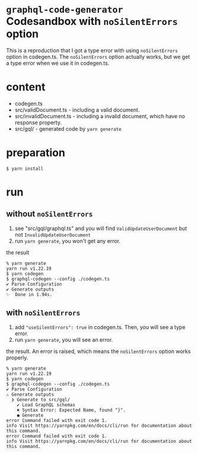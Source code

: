# `graphql-code-generator` Codesandbox with `noSilentErrors` option

This is a reproduction that I got a type error with using `noSilentErrors` option in codegen.ts.
The `noSilentErrors` option actually works, but we get a type error when we use it in codegen.ts.

# content

- codegen.ts
- src/validDocument.ts - including a valid document.
- src/invalidDocument.ts - including a invalid document, which have no response property.
- src/gql/ - generated code by `yarn generate`

# preparation

```
$ yarn install
```

# run

## without `noSilentErrors`

1. see "src/gql/graphql.ts" and you will find `ValidUpdateUserDocument` but not `InvalidUpdateUserDocument`
1. run `yarn generate`, you won't get any error.

the result
```
% yarn generate
yarn run v1.22.19
$ yarn codegen
$ graphql-codegen --config ./codegen.ts
✔ Parse Configuration
✔ Generate outputs
✨  Done in 1.94s.
```

## with `noSilentErrors`

1. add `"useSilentErrors": true` in codegen.ts. Then, you will see a type error.
1. run `yarn generate`, you will see an error.

the result. An error is raised, which means the `noSilentErrors` option works properly.

```
% yarn generate
yarn run v1.22.19
$ yarn codegen
$ graphql-codegen --config ./codegen.ts
✔ Parse Configuration
⚠ Generate outputs
  ❯ Generate to src/gql/
    ✔ Load GraphQL schemas
    ✖ Syntax Error: Expected Name, found "}".
    ◼ Generate
error Command failed with exit code 1.
info Visit https://yarnpkg.com/en/docs/cli/run for documentation about this command.
error Command failed with exit code 1.
info Visit https://yarnpkg.com/en/docs/cli/run for documentation about this command.
```